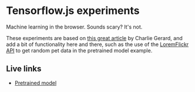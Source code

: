 # Tensorflow.js experiments

Machine learning in the browser. Sounds scary? It's not.

These experiments are based on  [this great article](https://www.smashingmagazine.com/2019/09/machine-learning-front-end-developers-tensorflowjs/) by Charlie Gerard, and add a bit of functionality here and there, such as the use of the [LoremFlickr API](https://loremflickr.com) to get random pet data in the pretrained model example.

## Live links

- [Pretrained model](https://gravida.pro/labs/tensorflowjs-experiments/pretrained-model/index.html)
